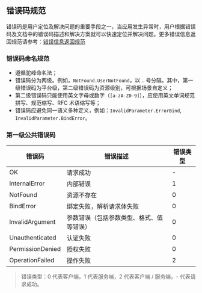 ## 错误码规范

错误码是用户定位及解决问题的重要手段之一，当应用发生异常时，用户根据错误码及文档中的错误码描述和解决方案就可以快速定位并解决问题。更多错误信息返回规范请参考：[错误信息返回规范](https://konglingfei.com/onex/convention/error.html)

### 错误码命名规范

- 遵循驼峰命名法；
- 错误码分为两级。例如，`NotFound.UserNotFound`，以 `.` 号分隔。其中，第一级错误码为平台级，第二级错误码为资源级别，可根据场景自定义；
- 第二级错误码只能使用英文字母或数字（`[a-zA-Z0-9]`），应使用英文单词规范拼写、规范缩写、RFC 术语缩写等；
- 错误码应避免同一语义多种定义，例如：`InvalidParameter.ErrorBind`, `InvalidParameter.BindError`。

### 第一级公共错误码

| 错误码 | 错误描述 | 错误类型 |
| ---- | ---- | ---- |
| OK | 请求成功 | - |
| InternalError | 内部错误 | 1 |
| NotFound | 资源不存在 | 0 |
| BindError | 绑定失败，解析请求体失败 | 0 |
| InvalidArgument | 参数错误（包括参数类型、格式、值等错误） | 0 |
| Unauthenticated | 认证失败 | 0 |
| PermissionDenied | 授权失败 | 0 |
| OperationFailed | 操作失败 | 2 |

> 错误类型：0 代表客户端，1 代表服务端，2 代表客户端 / 服务端，- 代表请求成功。
